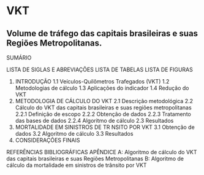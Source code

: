 #  VKT
##  Volume de tráfego das capitais brasileiras e suas Regiões Metropolitanas.

SUMÁRIO

LISTA DE SIGLAS E ABREVIAÇÕES
LISTA DE TABELAS 
LISTA DE FIGURAS 

1. INTRODUÇÃO 
1.1 Veículos-Quilômetros Trafegados (VKT)
1.2 Metodologias de cálculo 
1.3 Aplicações do indicador
1.4 Redução do VKT
2. METODOLOGIA DE CÁLCULO DO VKT 
2.1 Descrição metodológica 
2.2 Cálculo do VKT das capitais brasileiras e suas regiões metropolitanas
2.2.1 Definição de escopo
2.2.2 Obtenção de dados
2.2.3 Tratamento das bases de dados 
2.2.4 Algoritmo de cálculo
2.3 Resultados 
3. MORTALIDADE EM SINISTROS DE TR NSITO POR VKT 
3.1 Obtenção de dados
3.2 Algoritmo de cálculo
3.3 Resultados 
4. CONSIDERAÇÕES FINAIS

REFERÊNCIAS BIBLIOGRÁFICAS
APÊNDICE
A: Algoritmo de cálculo do VKT das capitais brasileiras e suas Regiões Metropolitanas
B: Algoritmo de cálculo da mortalidade em sinistros de trânsito por VKT

